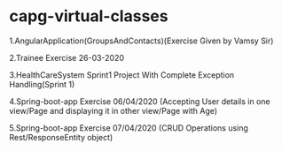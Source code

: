# capg-virtual-classes

1.AngularApplication(GroupsAndContacts)(Exercise Given by Vamsy Sir)

2.Trainee Exercise 26-03-2020

3.HealthCareSystem Sprint1 Project With Complete Exception Handling(Sprint 1)

4.Spring-boot-app Exercise 06/04/2020 (Accepting User details in one view/Page and displaying it in other view/Page with Age)

5.Spring-boot-app Exercise 07/04/2020 (CRUD Operations using Rest/ResponseEntity object)

